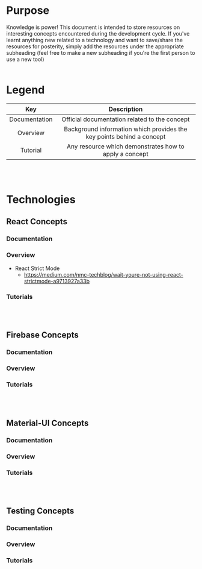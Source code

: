 # **Purpose**
Knowledge is power! This document is intended to store resources on interesting concepts encountered during the development cycle. If you've learnt anything new related to a technology and want to save/share the resources for posterity, simply add the resources under the appropriate subheading (feel free to make a new subheading if you're the first person to use a new tool)<br></br>   

# **Legend**
| Key      | Description |
| :-----------: | :-----------: |
| Documentation   | Official documentation related to the concept  |
| Overview      | Background information which provides the key points behind a concept    |
| Tutorial      | Any resource which demonstrates how to apply a concept      |
<br></br> 

# **Technologies**
## **React Concepts**
### **Documentation**
### **Overview**
  * React Strict Mode
    * https://medium.com/nmc-techblog/wait-youre-not-using-react-strictmode-a9713927a33b
### **Tutorials**
<br></br> 

## **Firebase Concepts**
### **Documentation**
### **Overview**
### **Tutorials**
<br></br> 

## **Material-UI Concepts**
### **Documentation**
### **Overview**
### **Tutorials**
<br></br> 

## **Testing Concepts**
### **Documentation**
### **Overview**
### **Tutorials**